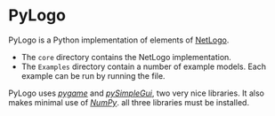 # PyLogo

PyLogo is a Python implementation of elements of [NetLogo](https://ccl.northwestern.edu/netlogo/).

* The `core` directory contains the NetLogo implementation.
* The `Examples` directory contain a number of example models. Each example can be run by running the file.

PyLogo uses [_pygame_](https://www.pygame.org/docs/) and [_pySimpleGui_](https://pysimplegui.readthedocs.io/en/latest/), two very nice libraries. It also makes minimal use of [_NumPy_](https://numpy.org/). all three libraries must be installed.
